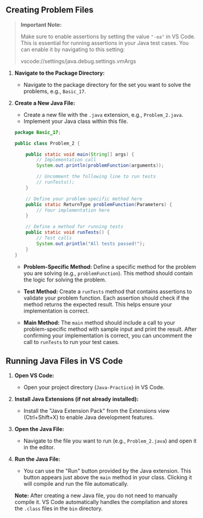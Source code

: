 ## Creating Problem Files

> **Important Note:**
>
> Make sure to enable assertions by setting the value `"-ea"` in VS Code. This is essential for running assertions in your Java test cases. You can enable it by navigating to this setting:
>
> vscode://settings/java.debug.settings.vmArgs

1. **Navigate to the Package Directory:**

   - Navigate to the package directory for the set you want to solve the problems, e.g., `Basic_17`.

2. **Create a New Java File:**

   - Create a new file with the `.java` extension, e.g., `Problem_2.java`.
   - Implement your Java class within this file.

   ```java
   package Basic_17;

   public class Problem_2 {

       public static void main(String[] args) {
           // Implementation call
           System.out.println(problemFunction(arguments));

           // Uncomment the following line to run tests
           // runTests();
       }

       // Define your problem-specific method here
       public static ReturnType problemFunction(Parameters) {
           // Your implementation here
       }

       // Define a method for running tests
       public static void runTests() {
           // Test calls
           System.out.println("All tests passed!");
       }
   }
   ```

   - **Problem-Specific Method:** Define a specific method for the problem you are solving (e.g., `problemFunction`). This method should contain the logic for solving the problem.

   - **Test Method:** Create a `runTests` method that contains assertions to validate your problem function. Each assertion should check if the method returns the expected result. This helps ensure your implementation is correct.

   - **Main Method:** The `main` method should include a call to your problem-specific method with sample input and print the result. After confirming your implementation is correct, you can uncomment the call to `runTests` to run your test cases.

## Running Java Files in VS Code

1. **Open VS Code:**

   - Open your project directory (`Java-Practice`) in VS Code.

2. **Install Java Extensions (if not already installed):**

   - Install the "Java Extension Pack" from the Extensions view (Ctrl+Shift+X) to enable Java development features.

3. **Open the Java File:**

   - Navigate to the file you want to run (e.g., `Problem_2.java`) and open it in the editor.

4. **Run the Java File:**

   - You can use the "Run" button provided by the Java extension. This button appears just above the `main` method in your class. Clicking it will compile and run the file automatically.

   **Note:** After creating a new Java file, you do not need to manually compile it. VS Code automatically handles the compilation and stores the `.class` files in the `bin` directory.
